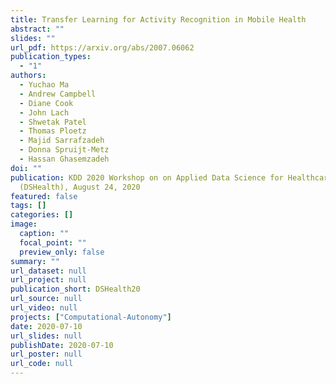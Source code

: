 ```yaml
---
title: Transfer Learning for Activity Recognition in Mobile Health
abstract: ""
slides: ""
url_pdf: https://arxiv.org/abs/2007.06062
publication_types:
  - "1"
authors:
  - Yuchao Ma
  - Andrew Campbell
  - Diane Cook
  - John Lach
  - Shwetak Patel
  - Thomas Ploetz
  - Majid Sarrafzadeh
  - Donna Spruijt-Metz
  - Hassan Ghasemzadeh
doi: ""
publication: KDD 2020 Workshop on on Applied Data Science for Healthcare
  (DSHealth), August 24, 2020
featured: false
tags: []
categories: []
image:
  caption: ""
  focal_point: ""
  preview_only: false
summary: ""
url_dataset: null
url_project: null
publication_short: DSHealth20
url_source: null
url_video: null
projects: ["Computational-Autonomy"]
date: 2020-07-10
url_slides: null
publishDate: 2020-07-10
url_poster: null
url_code: null
---
```

